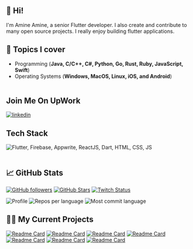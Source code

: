 ## 👋 Hi!

I'm Amine Amine, a senior Flutter developer. I also create and contribute to many open source projects. I really enjoy building flutter applications.

## 💬 Topics I cover
* Programming (**Java, C/C++, C#, Python, Go, Rust, Ruby, JavaScript, Swift**)
* Operating Systems (**Windows, MacOS, Linux, iOS, and Android**)
<br><br>

## Join Me On UpWork

[![linkedin](https://img.shields.io/badge/upwork-0077?style=for-the-badge&logo=upwork&logoColor=white)](https://www.upwork.com/freelancers/~01ee2f160b00f9870b)


## Tech Stack

<img src="https://skillicons.dev/icons?i=js,html,css,php,dart,flutter,firebase,flutter,java,react" title="Flutter, Firebase, Appwrite, NestJs, ReactJS, Laravel, Dart, HTML, CSS, JS, Svelte" alt="Flutter, Firebase, Appwrite, ReactJS, Dart, HTML, CSS, JS" /> <br /><br />

## 📈 GitHub Stats
[![GitHub followers](https://img.shields.io/github/followers/aminamin?logo=GitHub&style=for-the-badge)](https://github.com/aminamin13)
[![GitHub Stars](https://img.shields.io/github/stars/aminamin?logo=github&style=for-the-badge)](https://github.com/aminamin13) 
[![Twitch Status](https://img.shields.io/twitch/status/aminamin?color=9147FF&logo=twitch&style=for-the-badge)]()

![Profile](https://github-profile-summary-cards.vercel.app/api/cards/profile-details?username=aminamin13&theme=codeSTACKr)
![Repos per language](https://github-profile-summary-cards.vercel.app/api/cards/repos-per-language?username=aminamin13&theme=codeSTACKr)
![Most commit language](https://github-profile-summary-cards.vercel.app/api/cards/most-commit-language?username=aminamin13&theme=codeSTACKr)

## 🧑‍💻 My Current Projects
[![Readme Card](https://github-readme-stats.vercel.app/api/pin/?username=aminamin13&repo=ecommerce-app&theme=codeSTACKr)](https://github.com/aminamin13/ecommerce-app)
[![Readme Card](https://github-readme-stats.vercel.app/api/pin/?username=aminamin13&repo=deliveryapp&theme=codeSTACKr)](https://github.com/aminamin13/deliveryapp)
[![Readme Card](https://github-readme-stats.vercel.app/api/pin/?username=aminamin13&repo=deliveryapp-php&theme=codeSTACKr)](https://github.com/aminamin13/deliveryapp-php)
[![Readme Card](https://github-readme-stats.vercel.app/api/pin/?username=aminamin13&repo=habit_tracker&theme=codeSTACKr)](https://github.com/aminamin13/habit_tracker)
[![Readme Card](https://github-readme-stats.vercel.app/api/pin/?username=aminamin13&repo=note-app-isar&theme=codeSTACKr)](https://github.com/aminamin13/note-app-isar)
[![Readme Card](https://github-readme-stats.vercel.app/api/pin/?username=aminamin13&repo=TO-DO-APP&theme=codeSTACKr)](https://github.com/aminamin13/TO-DO-APP)
[![Readme Card](https://github-readme-stats.vercel.app/api/pin/?username=aminamin13&repo=mini-NFT-marketplace&theme=codeSTACKr)](https://github.com/aminamin13/mini-NFT-marketplace)
